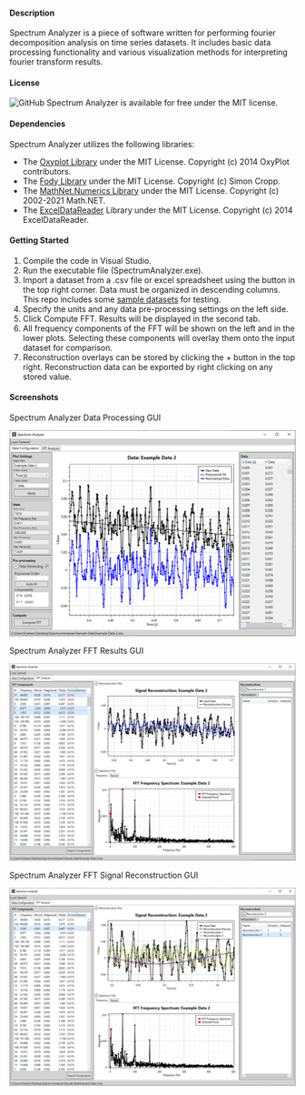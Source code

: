 #### Description

Spectrum Analyzer is a piece of software written for performing fourier decomposition analysis on time series datasets. It includes basic data processing functionality and various visualization methods for interpreting fourier transform results.

#### License

![GitHub](https://img.shields.io/github/license/Grahmification/SpectrumAnalyzer) Spectrum Analyzer is available for free under the MIT license.

#### Dependencies

Spectrum Analyzer utilizes the following libraries:
- The [Oxyplot Library](https://github.com/oxyplot/oxyplot) under the MIT License. Copyright (c) 2014 OxyPlot contributors.
- The [Fody Library](https://github.com/Fody/Fody) under the MIT License. Copyright (c) Simon Cropp.
- The [MathNet.Numerics Library](https://github.com/mathnet/mathnet-numerics) under the MIT License. Copyright (c) 2002-2021 Math.NET.
- The [ExcelDataReader](https://github.com/ExcelDataReader/ExcelDataReader) Library under the MIT License. Copyright (c) 2014 ExcelDataReader.

#### Getting Started

1. Compile the code in Visual Studio.
2. Run the executable file (SpectrumAnalyzer.exe).
3. Import a dataset from a .csv file or excel spreadsheet using the button in the top right corner. Data must be organized in descending columns. This repo includes some [sample datasets](/Sample%20Data/) for testing.
4. Specify the units and any data pre-processing settings on the left side.
5. Click Compute FFT. Results will be displayed in the second tab.
6. All frequency components of the FFT will be shown on the left and in the lower plots. Selecting these components will overlay them onto the input dataset for comparison.
7. Reconstruction overlays can be stored by clicking the + button in the top right. Reconstruction data can be exported by right clicking on any stored value. 

#### Screenshots

  Spectrum Analyzer Data Processing GUI

<p align="center">
  <img src="./Docs/GUI Demo - Data Processing.png" alt="Data Processing GUI" width="750">
</p>

  Spectrum Analyzer FFT Results GUI

<p align="center">
  <img src="./Docs/GUI Demo - FFT Results.png" alt="FFT Results GUI" width="750">
</p>

  Spectrum Analyzer FFT Signal Reconstruction GUI

<p align="center">
  <img src="./Docs/GUI Demo - Reconstructions.png" alt="FFT Signal Reconstruction GUI" width="750">
</p>

